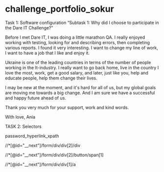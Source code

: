 # challenge_portfolio_sokur
 
Task 1: Software configuration
“Subtask 1: Why did I choose to participate in the Dare IT Challenge?”

Before I met Dare IT, I was doing a little marathon QA. I really enjoyed working with testing, looking for and describing errors, then completing various reports. I found it very interesting. I want to change my line of work, I want to have a job that I like and enjoy it. 

Ukraine is one of the leading countries in terms of the number of people working in the It-industry. I really want to go back home, live in the country I love the most, work, get a good salary, and later, just like you, help and educate people, help them change their lives. 

I may be new at the moment, and it's hard for all of us, but my global goals are moving me towards a big change. And I am sure we have a successful and happy future ahead of us.

Thank you very much for your support, work and kind words. 


With love,
Ania













TASK 2: Selectors

password_hyperlink_xpath

//*[@id="__next"]/form/div/div[2]/div

//*[@id="__next"]/form/div/div[2]/button/span[1]

//*[@id="__next"]/form/div/div[1]/a



 
